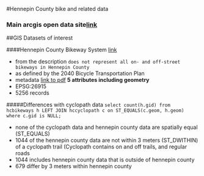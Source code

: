 #Hennepin County bike and related data

### Main arcgis open data site[link](http://gis.hennepin.opendata.arcgis.com/)


##GIS Datasets of interest

####Hennepin County Bikeway System [link](http://gis.hennepin.opendata.arcgis.com/datasets/938c8598f0a0439a8d612bb7894a05cc_1)
- from the description `does not represent all on- and off-street bikeways in Hennepin County`
- as defined by the 2040 Bicycle Transportation Plan
- metadata [link to pdf](https://gis.hennepin.us/OpenData/Metadata/Bikeways.pdf) **5 attributes including geometry**
- EPSG:26915
- 5256 records

#####Differences with cyclopath data `select count(h.gid) from hcbikeways h LEFT JOIN hccyclopath c on ST_EQUALS(c.geom, h.geom) where c.gid is NULL;`
- none of the cyclopath data and hennepin county data are spatially equal (ST_EQUALS)
- 1044 of the hennepin county data are not within 3 meters (ST_DWITHIN) of a cyclopath trail (Cyclopath contains on and off trails, and regular roads
- 1044 includes hennepin county data that is outside of hennepin county
- 679 differ by 3 meters within hennepin county
